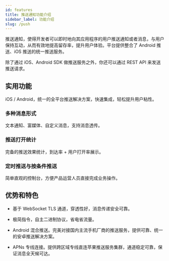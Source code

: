 ```yaml
---
id: features
title: 推送通知功能介绍
sidebar_label: 功能介绍
slug: /push
---
```


推送通知，使得开发者可以即时地向其应用程序的用户推送通知或者消息，与用户保持互动，从而有效地提高留存率，提升用户体验。平台提供整合了 Android 推送、iOS 推送的统一推送服务。

除了通过 iOS、Android SDK 做推送服务之外，你还可以通过 REST API 来发送推送请求。

## 实用功能

iOS / Android，统一的全平台推送解决方案，快速集成，轻松提升用户粘性。

### 多种消息形式

文本通知、富媒体、自定义消息，支持消息透传。

### 推送打开统计

完备的推送效果统计，到达率 + 用户打开率展示。

### 定时推送与按条件推送

简单直观的控制台，方便产品运营人员直接完成业务操作。

## 优势和特色

- 基于 WebSocket TLS 通道，穿透性好，消息传递安全可靠。

- 极简指令，自主二进制协议，省电省流量。

- Android 混合推送。完美对接国内主流手机厂商的推送服务，提供可靠、统一的安卓推送解决方案。

- APNs 专线连接。提供跨区域专线直连苹果推送服务集群，通道稳定可靠，保证消息全天候可达。

